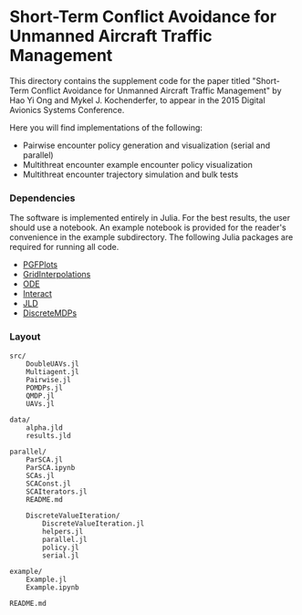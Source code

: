# Short-Term Conflict Avoidance for Unmanned Aircraft Traffic Management

This directory contains the supplement code for the paper titled "Short-Term Conflict Avoidance for Unmanned Aircraft Traffic Management" by Hao Yi Ong and Mykel J. Kochenderfer, to appear in the 2015 Digital Avionics Systems Conference. 

Here you will find implementations of the following:
* Pairwise encounter policy generation and visualization (serial and parallel)
* Multithreat encounter example encounter policy visualization
* Multithreat encounter trajectory simulation and bulk tests

### Dependencies
The software is implemented entirely in Julia. For the best results, the user should use a notebook. An example notebook is provided for the reader's convenience in the example subdirectory. The following Julia packages are required for running all code. 
* [PGFPlots](https://github.com/sisl/PGFPlots.jl)
* [GridInterpolations](https://github.com/sisl/GridInterpolations.jl)
* [ODE](https://github.com/JuliaLang/ODE.jl)
* [Interact](https://github.com/JuliaLang/Interact.jl)
* [JLD](https://github.com/JuliaLang/JLD.jl)
* [DiscreteMDPs](https://github.com/sisl/DiscreteMDPs.jl)

### Layout
```
src/
    DoubleUAVs.jl
    Multiagent.jl
    Pairwise.jl
    POMDPs.jl
    QMDP.jl
    UAVs.jl

data/
    alpha.jld
    results.jld

parallel/
    ParSCA.jl
    ParSCA.ipynb
    SCAs.jl
    SCAConst.jl
    SCAIterators.jl
    README.md

    DiscreteValueIteration/
        DiscreteValueIteration.jl
        helpers.jl
        parallel.jl
        policy.jl
        serial.jl

example/
    Example.jl
    Example.ipynb

README.md
```